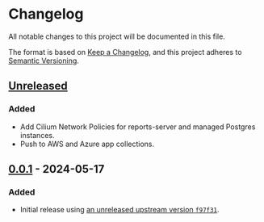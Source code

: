 # Changelog

All notable changes to this project will be documented in this file.

The format is based on [Keep a Changelog](https://keepachangelog.com/en/1.0.0/),
and this project adheres to [Semantic Versioning](https://semver.org/spec/v2.0.0.html).

## [Unreleased]

### Added

- Add Cilium Network Policies for reports-server and managed Postgres instances.
- Push to AWS and Azure app collections.

## [0.0.1] - 2024-05-17

### Added

- Initial release using [an unreleased upstream version `f97f31`](https://github.com/kyverno/reports-server/tree/f97f31a8db43d1b70a8ab903b0e11d61679ae75e).

[Unreleased]: https://github.com/giantswarm/reports-server-app/compare/v0.0.1...HEAD
[0.0.1]: https://github.com/giantswarm/reports-server-app/releases/tag/v0.0.1
